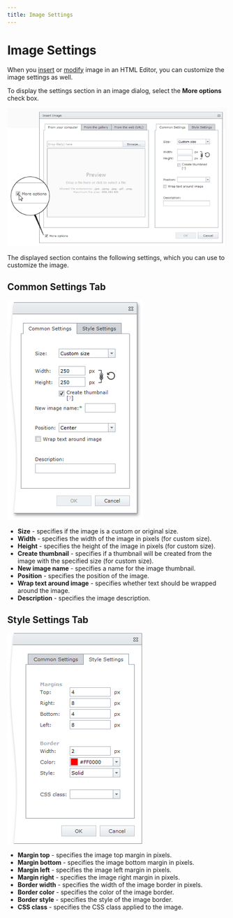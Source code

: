 ```yaml
---
title: Image Settings
---
```

# Image Settings
When you [insert](../../../../interface-elements-for-web/articles/html-editor/working-with-images/insert-an-image-in-html-editor.md) or [modify](../../../../interface-elements-for-web/articles/html-editor/working-with-images/modify-an-image's-settings-in-html-editor.md) image in an HTML Editor, you can customize the image settings as well.

To display the settings section in an image dialog, select the **More options** check box.

![EUD_InsertImage_MoreOptions](../../../images/Img118706.png)

The displayed section contains the following settings, which you can use to customize the image.

## Common Settings Tab
![EUD_InsertImage_CommonSettings](../../../images/Img118707.png)
* **Size** - specifies if the image is a custom or original size.
* **Width** - specifies the width of the image in pixels (for custom size).
* **Height** - specifies the height of the image in pixels (for custom size).
* **Create thumbnail** - specifies if a thumbnail will be created from the image with the specified size (for custom size).
* **New image name** - specifies a name for the image thumbnail.
* **Position** - specifies the position of the image.
* **Wrap text around image** - specifies whether text should be wrapped around the image.
* **Description** - specifies the image description.

## Style Settings Tab
![EUD_HTMLEditor_StyleSettings](../../../images/Img25620.png)
* **Margin top** - specifies the image top margin in pixels.
* **Margin bottom** - specifies the image bottom margin in pixels.
* **Margin left** - specifies the image left margin in pixels.
* **Margin right** - specifies the image right margin in pixels.
* **Border width** - specifies the width of the image border in pixels.
* **Border color** - specifies the color of the image border.
* **Border style** - specifies the style of the image border.
* **CSS class** -  specifies the CSS class applied to the image.